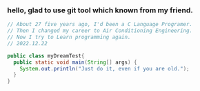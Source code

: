 ### hello, glad to use git tool which known from my friend.

```Java
// About 27 five years ago, I'd been a C Language Programer.
// Then I changed my career to Air Conditioning Engineering.
// Now I try to Learn programming again.
// 2022.12.22

public class myDreamTest{
  public static void main(String[] args) {
    System.out.println("Just do it, even if you are old.");
  }
}
```
